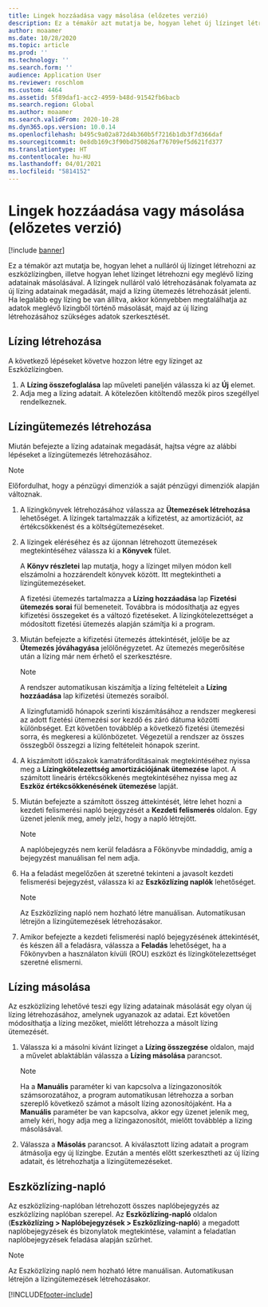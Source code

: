 ```yaml
---
title: Lingek hozzáadása vagy másolása (előzetes verzió)
description: Ez a témakör azt mutatja be, hogyan lehet új lízinget létrehozni az eszközlízingben való adatok megadásával vagy egy meglévő lízing adatainak másolásával.
author: moaamer
ms.date: 10/28/2020
ms.topic: article
ms.prod: ''
ms.technology: ''
ms.search.form: ''
audience: Application User
ms.reviewer: roschlom
ms.custom: 4464
ms.assetid: 5f89daf1-acc2-4959-b48d-91542fb6bacb
ms.search.region: Global
ms.author: moaamer
ms.search.validFrom: 2020-10-28
ms.dyn365.ops.version: 10.0.14
ms.openlocfilehash: b495c9a02a872d4b360b5f7216b1db3f7d366daf
ms.sourcegitcommit: 0e8db169c3f90bd750826af76709ef5d621fd377
ms.translationtype: HT
ms.contentlocale: hu-HU
ms.lasthandoff: 04/01/2021
ms.locfileid: "5814152"
---
```

# <a name="add-or-copy-leases-preview"></a>Lingek hozzáadása vagy másolása (előzetes verzió)

[!include [banner](../includes/banner.md)]

Ez a témakör azt mutatja be, hogyan lehet a nulláról új lízinget létrehozni az eszközlízingben, illetve hogyan lehet lízinget létrehozni egy meglévő lízing adatainak másolásával. A lízingek nulláról való létrehozásának folyamata az új lízing adatainak megadását, majd a lízing ütemezés létrehozását jelenti. Ha legalább egy lízing be van állítva, akkor könnyebben megtalálhatja az adatok meglévő lízingből történő másolását, majd az új lízing létrehozásához szükséges adatok szerkesztését.

## <a name="create-a-lease"></a>Lízing létrehozása

A következő lépéseket követve hozzon létre egy lízinget az Eszközlízingben.

1. A **Lízing összefoglalása** lap műveleti paneljén válassza ki az **Új** elemet.
2. Adja meg a lízing adatait. A kötelezően kitöltendő mezők piros szegéllyel rendelkeznek.

## <a name="create-a-lease-schedule"></a>Lízingütemezés létrehozása

Miután befejezte a lízing adatainak megadását, hajtsa végre az alábbi lépéseket a lízingütemezés létrehozásához.

> [!NOTE]
> Előfordulhat, hogy a pénzügyi dimenziók a saját pénzügyi dimenziók alapján változnak.

1. A lízingkönyvek létrehozásához válassza az **Ütemezések létrehozása** lehetőséget. A lízingek tartalmazzák a kifizetést, az amortizációt, az értékcsökkenést és a költségütemezéseket.
2. A lízingek eléréséhez és az újonnan létrehozott ütemezések megtekintéséhez válassza ki a **Könyvek** fület.

    A **Könyv részletei** lap mutatja, hogy a lízinget milyen módon kell elszámolni a hozzárendelt könyvek között. Itt megtekintheti a lízingütemezéseket.

    A fizetési ütemezés tartalmazza a **Lízing hozzáadása** lap **Fizetési ütemezés sorai** fül bemeneteit. Továbbra is módosíthatja az egyes kifizetési összegeket és a változó fizetéseket. A lízingkötelezettséget a módosított fizetési ütemezés alapján számítja ki a program.

4. Miután befejezte a kifizetési ütemezés áttekintését, jelölje be az **Ütemezés jóváhagyása** jelölőnégyzetet. Az ütemezés megerősítése után a lízing már nem érhető el szerkesztésre.

    > [!NOTE]
    > A rendszer automatikusan kiszámítja a lízing feltételeit a **Lízing hozzáadása** lap kifizetési ütemezés soraiból.
    >
    > A lízingfutamidő hónapok szerinti kiszámításához a rendszer megkeresi az adott fizetési ütemezési sor kezdő és záró dátuma közötti különbséget. Ezt követően továbblép a következő fizetési ütemezési sorra, és megkeresi a különbözetet. Végezetül a rendszer az összes összegből összegzi a lízing feltételeit hónapok szerint.

5. A kiszámított időszakok kamatráfordításainak megtekintéséhez nyissa meg a **Lízingkötelezettség amortizációjának ütemezése** lapot. A számított lineáris értékcsökkenés megtekintéséhez nyissa meg az **Eszköz értékcsökkenésének ütemezése** lapját.
6. Miután befejezte a számított összeg áttekintését, létre lehet hozni a kezdeti felismerési napló bejegyzését a **Kezdeti felismerés** oldalon. Egy üzenet jelenik meg, amely jelzi, hogy a napló létrejött.

    > [!NOTE]
    > A naplóbejegyzés nem kerül feladásra a Főkönyvbe mindaddig, amíg a bejegyzést manuálisan fel nem adja.

7. Ha a feladást megelőzően át szeretné tekinteni a javasolt kezdeti felismerési bejegyzést, válassza ki az **Eszközlízing naplók** lehetőséget.

    > [!NOTE]
    > Az Eszközlízing napló nem hozható létre manuálisan. Automatikusan létrejön a lízingütemezések létrehozásakor.

8. Amikor befejezte a kezdeti felismerési napló bejegyzésének áttekintését, és készen áll a feladásra, válassza a **Feladás** lehetőséget, ha a Főkönyvben a használaton kívüli (ROU) eszközt és lízingkötelezettséget szeretné elismerni.

## <a name="copy-a-lease"></a>Lízing másolása

Az eszközlízing lehetővé teszi egy lízing adatainak másolását egy olyan új lízing létrehozásához, amelynek ugyanazok az adatai. Ezt követően módosíthatja a lízing mezőket, mielőtt létrehozza a másolt lízing ütemezését.

1. Válassza ki a másolni kívánt lízinget a **Lízing összegzése** oldalon, majd a művelet ablaktáblán válassza a **Lízing másolása** parancsot.

    > [!NOTE]
    > Ha a **Manuális** paraméter ki van kapcsolva a lízingazonosítók számsorozatához, a program automatikusan létrehozza a sorban szereplő következő számot a másolt lízing azonosítójaként. Ha a **Manuális** paraméter be van kapcsolva, akkor egy üzenet jelenik meg, amely kéri, hogy adja meg a lízingazonosítót, mielőtt továbblép a lízing másolásával.

2. Válassza a **Másolás** parancsot. A kiválasztott lízing adatait a program átmásolja egy új lízingbe. Ezután a mentés előtt szerkesztheti az új lízing adatait, és létrehozhatja a lízingütemezéseket.

## <a name="asset-leasing-journal"></a>Eszközlízing-napló

Az eszközlízing-naplóban létrehozott összes naplóbejegyzés az eszközlízing naplóban szerepel. Az **Eszközlízing-napló** oldalon (**Eszközlízing \> Naplóbejegyzések \> Eszközlízing-napló**) a megadott naplóbejegyzések és bizonylatok megtekintése, valamint a feladatlan naplóbejegyzések feladása alapján szűrhet.

> [!NOTE]
> Az Eszközlízing napló nem hozható létre manuálisan. Automatikusan létrejön a lízingütemezések létrehozásakor.


[!INCLUDE[footer-include](../../includes/footer-banner.md)]